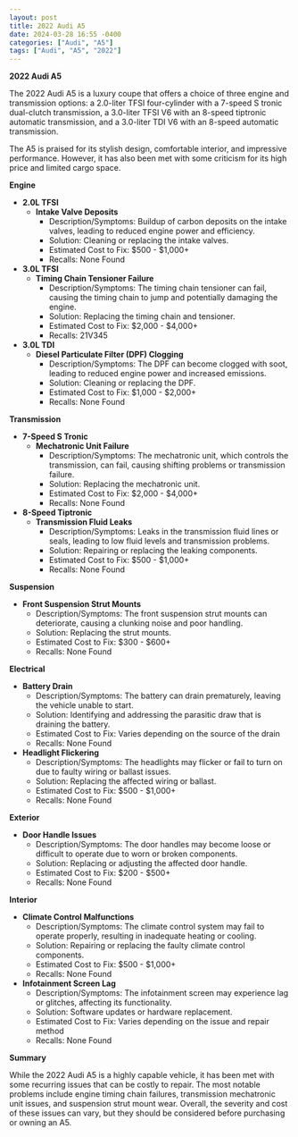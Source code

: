 ```yaml
---
layout: post
title: 2022 Audi A5
date: 2024-03-28 16:55 -0400
categories: ["Audi", "A5"]
tags: ["Audi", "A5", "2022"]
---
```

**2022 Audi A5**

The 2022 Audi A5 is a luxury coupe that offers a choice of three engine and transmission options: a 2.0-liter TFSI four-cylinder with a 7-speed S tronic dual-clutch transmission, a 3.0-liter TFSI V6 with an 8-speed tiptronic automatic transmission, and a 3.0-liter TDI V6 with an 8-speed automatic transmission.

The A5 is praised for its stylish design, comfortable interior, and impressive performance. However, it has also been met with some criticism for its high price and limited cargo space.

**Engine**
- **2.0L TFSI**
    - **Intake Valve Deposits**
        - Description/Symptoms: Buildup of carbon deposits on the intake valves, leading to reduced engine power and efficiency.
        - Solution: Cleaning or replacing the intake valves.
        - Estimated Cost to Fix: $500 - $1,000+
        - Recalls: None Found
- **3.0L TFSI**
    - **Timing Chain Tensioner Failure**
        - Description/Symptoms: The timing chain tensioner can fail, causing the timing chain to jump and potentially damaging the engine.
        - Solution: Replacing the timing chain and tensioner.
        - Estimated Cost to Fix: $2,000 - $4,000+
        - Recalls: 21V345
- **3.0L TDI**
    - **Diesel Particulate Filter (DPF) Clogging**
        - Description/Symptoms: The DPF can become clogged with soot, leading to reduced engine power and increased emissions.
        - Solution: Cleaning or replacing the DPF.
        - Estimated Cost to Fix: $1,000 - $2,000+
        - Recalls: None Found

**Transmission**
- **7-Speed S Tronic**
    - **Mechatronic Unit Failure**
        - Description/Symptoms: The mechatronic unit, which controls the transmission, can fail, causing shifting problems or transmission failure.
        - Solution: Replacing the mechatronic unit.
        - Estimated Cost to Fix: $2,000 - $4,000+
        - Recalls: None Found
- **8-Speed Tiptronic**
    - **Transmission Fluid Leaks**
        - Description/Symptoms: Leaks in the transmission fluid lines or seals, leading to low fluid levels and transmission problems.
        - Solution: Repairing or replacing the leaking components.
        - Estimated Cost to Fix: $500 - $1,000+
        - Recalls: None Found

**Suspension**
- **Front Suspension Strut Mounts**
    - Description/Symptoms: The front suspension strut mounts can deteriorate, causing a clunking noise and poor handling.
    - Solution: Replacing the strut mounts.
    - Estimated Cost to Fix: $300 - $600+
    - Recalls: None Found

**Electrical**
- **Battery Drain**
    - Description/Symptoms: The battery can drain prematurely, leaving the vehicle unable to start.
    - Solution: Identifying and addressing the parasitic draw that is draining the battery.
    - Estimated Cost to Fix: Varies depending on the source of the drain
    - Recalls: None Found
- **Headlight Flickering**
    - Description/Symptoms: The headlights may flicker or fail to turn on due to faulty wiring or ballast issues.
    - Solution: Replacing the affected wiring or ballast.
    - Estimated Cost to Fix: $500 - $1,000+
    - Recalls: None Found

**Exterior**
- **Door Handle Issues**
    - Description/Symptoms: The door handles may become loose or difficult to operate due to worn or broken components.
    - Solution: Replacing or adjusting the affected door handle.
    - Estimated Cost to Fix: $200 - $500+
    - Recalls: None Found

**Interior**
- **Climate Control Malfunctions**
    - Description/Symptoms: The climate control system may fail to operate properly, resulting in inadequate heating or cooling.
    - Solution: Repairing or replacing the faulty climate control components.
    - Estimated Cost to Fix: $500 - $1,000+
    - Recalls: None Found
- **Infotainment Screen Lag**
    - Description/Symptoms: The infotainment screen may experience lag or glitches, affecting its functionality.
    - Solution: Software updates or hardware replacement.
    - Estimated Cost to Fix: Varies depending on the issue and repair method
    - Recalls: None Found

**Summary**

While the 2022 Audi A5 is a highly capable vehicle, it has been met with some recurring issues that can be costly to repair. The most notable problems include engine timing chain failures, transmission mechatronic unit issues, and suspension strut mount wear. Overall, the severity and cost of these issues can vary, but they should be considered before purchasing or owning an A5.

